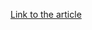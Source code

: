 [Link to the article](https://computerweekly.com/news/252446153/Three-Carbanak-cyber-heist-gang-members-arrested)
